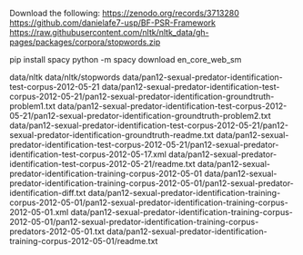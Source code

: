 Download the following:
https://zenodo.org/records/3713280
https://github.com/danielafe7-usp/BF-PSR-Framework
https://raw.githubusercontent.com/nltk/nltk_data/gh-pages/packages/corpora/stopwords.zip

pip install spacy
python -m spacy download en_core_web_sm


data/nltk
data/nltk/stopwords
data/pan12-sexual-predator-identification-test-corpus-2012-05-21
data/pan12-sexual-predator-identification-test-corpus-2012-05-21/pan12-sexual-predator-identification-groundtruth-problem1.txt
data/pan12-sexual-predator-identification-test-corpus-2012-05-21/pan12-sexual-predator-identification-groundtruth-problem2.txt
data/pan12-sexual-predator-identification-test-corpus-2012-05-21/pan12-sexual-predator-identification-groundtruth-readme.txt
data/pan12-sexual-predator-identification-test-corpus-2012-05-21/pan12-sexual-predator-identification-test-corpus-2012-05-17.xml
data/pan12-sexual-predator-identification-test-corpus-2012-05-21/readme.txt
data/pan12-sexual-predator-identification-training-corpus-2012-05-01
data/pan12-sexual-predator-identification-training-corpus-2012-05-01/pan12-sexual-predator-identification-diff.txt
data/pan12-sexual-predator-identification-training-corpus-2012-05-01/pan12-sexual-predator-identification-training-corpus-2012-05-01.xml
data/pan12-sexual-predator-identification-training-corpus-2012-05-01/pan12-sexual-predator-identification-training-corpus-predators-2012-05-01.txt
data/pan12-sexual-predator-identification-training-corpus-2012-05-01/readme.txt